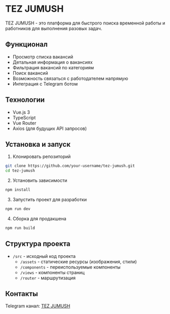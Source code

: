 # TEZ JUMUSH

TEZ JUMUSH - это платформа для быстрого поиска временной работы и работников для выполнения разовых задач.

## Функционал

- Просмотр списка вакансий
- Детальная информация о вакансиях
- Фильтрация вакансий по категориям
- Поиск вакансий
- Возможность связаться с работодателем напрямую
- Интеграция с Telegram ботом

## Технологии

- Vue.js 3
- TypeScript
- Vue Router
- Axios (для будущих API запросов)

## Установка и запуск

1. Клонировать репозиторий

```bash
git clone https://github.com/your-username/tez-jumush.git
cd tez-jumush
```

2. Установить зависимости

```bash
npm install
```

3. Запустить проект для разработки

```bash
npm run dev
```

4. Сборка для продакшена

```bash
npm run build
```

## Структура проекта

- `/src` - исходный код проекта
  - `/assets` - статические ресурсы (изображения, стили)
  - `/components` - переиспользуемые компоненты
  - `/views` - компоненты страниц
  - `/router` - маршрутизация

## Контакты

Telegram канал: [TEZ JUMUSH](https://t.me/tezJumush)
